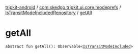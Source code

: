 [tripkit-android](../../index.md) / [com.skedgo.tripkit.ui.core.modeprefs](../index.md) / [IsTransitModeIncludedRepository](index.md) / [getAll](./get-all.md)

# getAll

`abstract fun getAll(): Observable<`[`IsTransitModeIncluded`](../-is-transit-mode-included/index.md)`>`